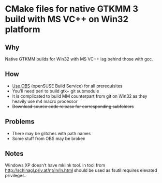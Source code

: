 # CMake files for native GTKMM 3 build with MS VC++ on Win32 platform

## Why

Native GTKMM builds for Win32 with MS VC++ lag behind those with gcc.

## How

* [Use OBS](http://mail.gnome.org/archives/gtk-list/2011-March/msg00111.html) (openSUSE Build Service) for all prerequisites
* You'll need perl to build gtk+ git submodule
* It is complicated to build MM counterpart from git on Win32 as they heavily use m4 macro processor
* <del>Download source code release for corresponding subfolders</del>

## Problems

* There may be glitches with path names
* Some stuff from OBS may be broken

## Notes

Windows XP doesn't have mklink tool.
ln tool from http://schinagl.priv.at/nt/ln/ln.html should be used as fsutil requires elevated privileges.

